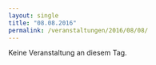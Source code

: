```yaml
---
layout: single
title: "08.08.2016"
permalink: /veranstaltungen/2016/08/08/
---
```


Keine Veranstaltung an diesem Tag.
